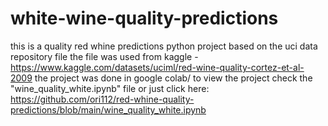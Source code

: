 # white-wine-quality-predictions
this is a quality red whine predictions python project based on the uci data repository file
the file was used from kaggle - https://www.kaggle.com/datasets/uciml/red-wine-quality-cortez-et-al-2009
the project was done in google colab/
to view the project check the "wine_quality_white.ipynb" file or just click here: https://github.com/ori112/red-whine-quality-predictions/blob/main/wine_quality_white.ipynb
